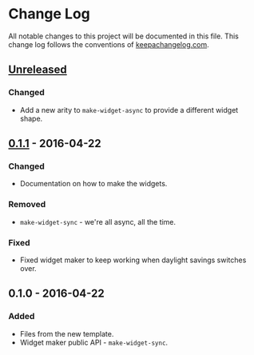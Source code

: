 # Change Log
All notable changes to this project will be documented in this file. This change log follows the conventions of [keepachangelog.com](http://keepachangelog.com/).

## [Unreleased][unreleased]
### Changed
- Add a new arity to `make-widget-async` to provide a different widget shape.

## [0.1.1] - 2016-04-22
### Changed
- Documentation on how to make the widgets.

### Removed
- `make-widget-sync` - we're all async, all the time.

### Fixed
- Fixed widget maker to keep working when daylight savings switches over.

## 0.1.0 - 2016-04-22
### Added
- Files from the new template.
- Widget maker public API - `make-widget-sync`.

[unreleased]: https://github.com/your-name/gobble/compare/0.1.1...HEAD
[0.1.1]: https://github.com/your-name/gobble/compare/0.1.0...0.1.1
